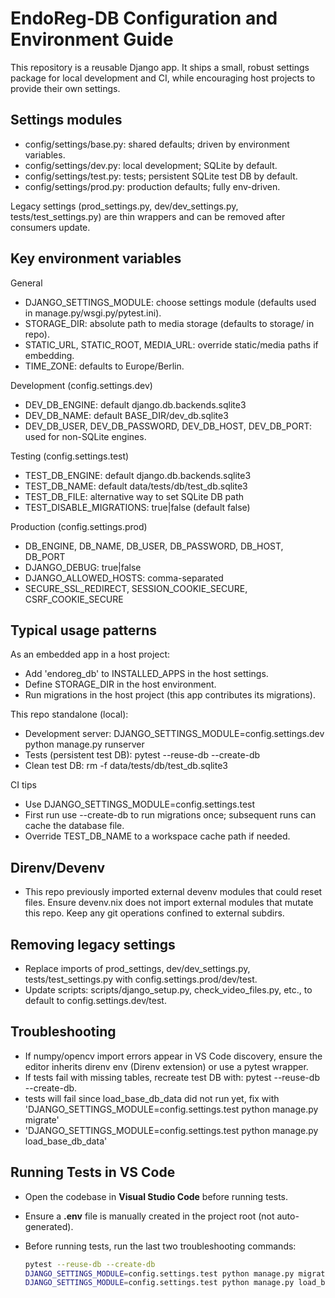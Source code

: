 # EndoReg-DB Configuration and Environment Guide

This repository is a reusable Django app. It ships a small, robust settings package for local development and CI, while encouraging host projects to provide their own settings.

## Settings modules

- config/settings/base.py: shared defaults; driven by environment variables.
- config/settings/dev.py: local development; SQLite by default.
- config/settings/test.py: tests; persistent SQLite test DB by default.
- config/settings/prod.py: production defaults; fully env-driven.

Legacy settings (prod_settings.py, dev/dev_settings.py, tests/test_settings.py) are thin wrappers and can be removed after consumers update.

## Key environment variables

General
- DJANGO_SETTINGS_MODULE: choose settings module (defaults used in manage.py/wsgi.py/pytest.ini).
- STORAGE_DIR: absolute path to media storage (defaults to storage/ in repo).
- STATIC_URL, STATIC_ROOT, MEDIA_URL: override static/media paths if embedding.
- TIME_ZONE: defaults to Europe/Berlin.

Development (config.settings.dev)
- DEV_DB_ENGINE: default django.db.backends.sqlite3
- DEV_DB_NAME: default BASE_DIR/dev_db.sqlite3
- DEV_DB_USER, DEV_DB_PASSWORD, DEV_DB_HOST, DEV_DB_PORT: used for non-SQLite engines.

Testing (config.settings.test)
- TEST_DB_ENGINE: default django.db.backends.sqlite3
- TEST_DB_NAME: default data/tests/db/test_db.sqlite3
- TEST_DB_FILE: alternative way to set SQLite DB path
- TEST_DISABLE_MIGRATIONS: true|false (default false)

Production (config.settings.prod)
- DB_ENGINE, DB_NAME, DB_USER, DB_PASSWORD, DB_HOST, DB_PORT
- DJANGO_DEBUG: true|false
- DJANGO_ALLOWED_HOSTS: comma-separated
- SECURE_SSL_REDIRECT, SESSION_COOKIE_SECURE, CSRF_COOKIE_SECURE

## Typical usage patterns

As an embedded app in a host project:
- Add 'endoreg_db' to INSTALLED_APPS in the host settings.
- Define STORAGE_DIR in the host environment.
- Run migrations in the host project (this app contributes its migrations).

This repo standalone (local):
- Development server: DJANGO_SETTINGS_MODULE=config.settings.dev python manage.py runserver
- Tests (persistent test DB): pytest --reuse-db --create-db
- Clean test DB: rm -f data/tests/db/test_db.sqlite3

CI tips
- Use DJANGO_SETTINGS_MODULE=config.settings.test
- First run use --create-db to run migrations once; subsequent runs can cache the database file.
- Override TEST_DB_NAME to a workspace cache path if needed.

## Direnv/Devenv
- This repo previously imported external devenv modules that could reset files. Ensure devenv.nix does not import external modules that mutate this repo. Keep any git operations confined to external subdirs.

## Removing legacy settings
- Replace imports of prod_settings, dev/dev_settings.py, tests/test_settings.py with config.settings.prod/dev/test.
- Update scripts: scripts/django_setup.py, check_video_files.py, etc., to default to config.settings.dev/test.

## Troubleshooting
- If numpy/opencv import errors appear in VS Code discovery, ensure the editor inherits direnv env (Direnv extension) or use a pytest wrapper.
- If tests fail with missing tables, recreate test DB with: pytest --reuse-db --create-db.
- tests will fail since load_base_db_data did not run yet, fix with 'DJANGO_SETTINGS_MODULE=config.settings.test python manage.py migrate'
- 'DJANGO_SETTINGS_MODULE=config.settings.test python manage.py load_base_db_data'


## Running Tests in VS Code

- Open the codebase in **Visual Studio Code** before running tests.  
- Ensure a **.env** file is manually created in the project root (not auto-generated).  
- Before running tests, run the last two troubleshooting commands:

  ```bash
  pytest --reuse-db --create-db
  DJANGO_SETTINGS_MODULE=config.settings.test python manage.py migrate
  DJANGO_SETTINGS_MODULE=config.settings.test python manage.py load_base_db_data
  ```